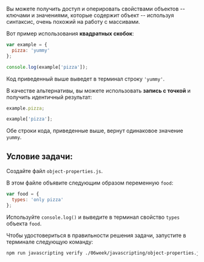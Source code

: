 Вы можете получить доступ и оперировать свойствами объектов -- ключами и значениями, которые содержит объект -- используя синтаксис, очень похожий на работу с массивами.

Вот пример использования **квадратных скобок**:

```js
var example = {
  pizza: 'yummy'
};

console.log(example['pizza']);
```

Код приведенный выше выведет в терминал строку `'yummy'`.

В качестве альтернативы, вы можете использовать **запись с точкой** и получить идентичный результат:

```js
example.pizza;

example['pizza'];
```

Обе строки кода, приведенные выше, вернут одинаковое значение `yummy`.

## Условие задачи:

Создайте файл `object-properties.js`.

В этом файле объявите следующим образом переменную `food`:

```js
var food = {
  types: 'only pizza'
};
```

Используйте `console.log()` и выведите в терминал свойство `types` объекта `food`.

Чтобы удостовериться в правильности решения задачи, запустите в терминале следующую команду:

```bash
npm run javascripting verify ./06week/javascripting/object-properties.js
```
